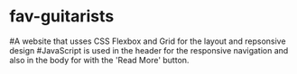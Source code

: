 # fav-guitarists
#A website that usses CSS Flexbox and Grid for the layout and repsonsive design
#JavaScript is used in the header for the responsive navigation and also in the body for with the 'Read More' button.
